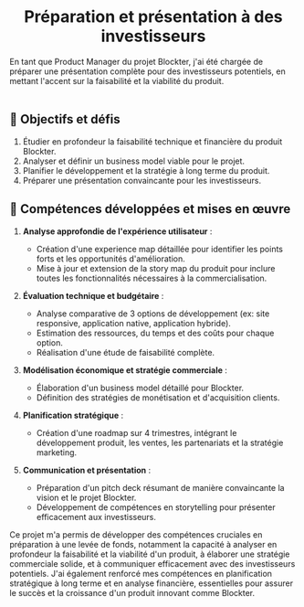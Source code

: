 <h1 align="center">Préparation et présentation à des investisseurs</h1>
En tant que Product Manager du projet Blockter, j'ai été chargée de préparer une présentation complète pour des investisseurs potentiels, en mettant l'accent sur la faisabilité et la viabilité du produit.<br><br>

## 🎯 Objectifs et défis

1. Étudier en profondeur la faisabilité technique et financière du produit Blockter.
2. Analyser et définir un business model viable pour le projet.
3. Planifier le développement et la stratégie à long terme du produit.
4. Préparer une présentation convaincante pour les investisseurs.

## 🚀 Compétences développées et mises en œuvre

1. **Analyse approfondie de l'expérience utilisateur** :
   - Création d'une experience map détaillée pour identifier les points forts et les opportunités d'amélioration.
   - Mise à jour et extension de la story map du produit pour inclure toutes les fonctionnalités nécessaires à la commercialisation.

2. **Évaluation technique et budgétaire** :
   - Analyse comparative de 3 options de développement (ex: site responsive, application native, application hybride).
   - Estimation des ressources, du temps et des coûts pour chaque option.
   - Réalisation d'une étude de faisabilité complète.

3. **Modélisation économique et stratégie commerciale** :
   - Élaboration d'un business model détaillé pour Blockter.
   - Définition des stratégies de monétisation et d'acquisition clients.

4. **Planification stratégique** :
   - Création d'une roadmap sur 4 trimestres, intégrant le développement produit, les ventes, les partenariats et la stratégie marketing.

5. **Communication et présentation** :
   - Préparation d'un pitch deck résumant de manière convaincante la vision et le projet Blockter.
   - Développement de compétences en storytelling pour présenter efficacement aux investisseurs.

Ce projet m'a permis de développer des compétences cruciales en préparation à une levée de fonds, notamment la capacité à analyser en profondeur la faisabilité et la viabilité d'un produit, à élaborer une stratégie commerciale solide, et à communiquer efficacement avec des investisseurs potentiels. J'ai également renforcé mes compétences en planification stratégique à long terme et en analyse financière, essentielles pour assurer le succès et la croissance d'un produit innovant comme Blockter.
